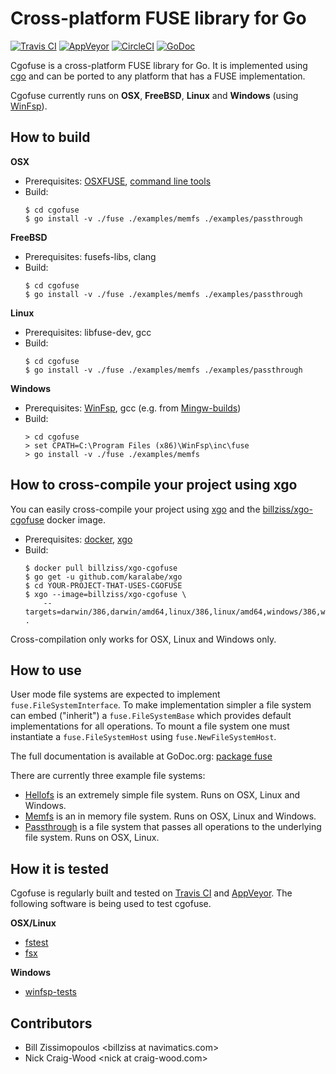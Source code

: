 # Cross-platform FUSE library for Go

[![Travis CI](https://img.shields.io/travis/billziss-gh/cgofuse.svg?label=osx/linux)](https://travis-ci.org/billziss-gh/cgofuse)
[![AppVeyor](https://img.shields.io/appveyor/ci/billziss-gh/cgofuse.svg?label=windows)](https://ci.appveyor.com/project/billziss-gh/cgofuse)
[![CircleCI](https://img.shields.io/circleci/project/github/billziss-gh/cgofuse.svg?label=cross-build)](https://circleci.com/gh/billziss-gh/cgofuse)
[![GoDoc](https://godoc.org/github.com/billziss-gh/cgofuse/fuse?status.svg)](https://godoc.org/github.com/billziss-gh/cgofuse/fuse)

Cgofuse is a cross-platform FUSE library for Go. It is implemented using [cgo](https://golang.org/cmd/cgo/) and can be ported to any platform that has a FUSE implementation.

Cgofuse currently runs on **OSX**, **FreeBSD**, **Linux** and **Windows** (using [WinFsp](https://github.com/billziss-gh/winfsp)).

## How to build

**OSX**
- Prerequisites: [OSXFUSE](https://osxfuse.github.io), [command line tools](https://developer.apple.com/library/content/technotes/tn2339/_index.html)
- Build:
    ```
    $ cd cgofuse
    $ go install -v ./fuse ./examples/memfs ./examples/passthrough
    ```

**FreeBSD**
- Prerequisites: fusefs-libs, clang
- Build:
    ```
    $ cd cgofuse
    $ go install -v ./fuse ./examples/memfs ./examples/passthrough
    ```

**Linux**
- Prerequisites: libfuse-dev, gcc
- Build:
    ```
    $ cd cgofuse
    $ go install -v ./fuse ./examples/memfs ./examples/passthrough
    ```

**Windows**
- Prerequisites: [WinFsp](https://github.com/billziss-gh/winfsp), gcc (e.g. from [Mingw-builds](http://mingw-w64.org/doku.php/download))
- Build:
    ```
    > cd cgofuse
    > set CPATH=C:\Program Files (x86)\WinFsp\inc\fuse
    > go install -v ./fuse ./examples/memfs
    ```

## How to cross-compile your project using xgo

You can easily cross-compile your project using [xgo](https://github.com/karalabe/xgo) and the [billziss/xgo-cgofuse](https://hub.docker.com/r/billziss/xgo-cgofuse/) docker image.

- Prerequisites: [docker](https://www.docker.com), [xgo](https://github.com/karalabe/xgo)
- Build:
    ```
    $ docker pull billziss/xgo-cgofuse
    $ go get -u github.com/karalabe/xgo
    $ cd YOUR-PROJECT-THAT-USES-CGOFUSE
    $ xgo --image=billziss/xgo-cgofuse \
        --targets=darwin/386,darwin/amd64,linux/386,linux/amd64,windows/386,windows/amd64 .
    ```

Cross-compilation only works for OSX, Linux and Windows only.

## How to use

User mode file systems are expected to implement `fuse.FileSystemInterface`. To make implementation simpler a file system can embed ("inherit") a `fuse.FileSystemBase` which provides default implementations for all operations. To mount a file system one must instantiate a `fuse.FileSystemHost` using `fuse.NewFileSystemHost`.

The full documentation is available at GoDoc.org: [package fuse](https://godoc.org/github.com/billziss-gh/cgofuse/fuse)

There are currently three example file systems:

- [Hellofs](examples/hellofs/hellofs.go) is an extremely simple file system. Runs on OSX, Linux and Windows.
- [Memfs](examples/memfs/memfs.go) is an in memory file system. Runs on OSX, Linux and Windows.
- [Passthrough](examples/passthrough/passthrough.go) is a file system that passes all operations to the underlying file system. Runs on OSX, Linux.

## How it is tested

Cgofuse is regularly built and tested on [Travis CI](https://travis-ci.org/billziss-gh/cgofuse) and [AppVeyor](https://ci.appveyor.com/project/billziss-gh/cgofuse). The following software is being used to test cgofuse.

**OSX/Linux**
- [fstest](https://github.com/billziss-gh/secfs.test/tree/master/fstest/ntfs-3g-pjd-fstest-8af5670)
- [fsx](https://github.com/billziss-gh/secfs.test/tree/master/fstools/src/fsx)

**Windows**
- [winfsp-tests](https://github.com/billziss-gh/winfsp/tree/master/tst/winfsp-tests)

## Contributors

- Bill Zissimopoulos \<billziss at navimatics.com>
- Nick Craig-Wood \<nick at craig-wood.com>
